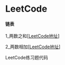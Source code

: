 # LeetCode
####  链表

1_两数之和[[LeetCode地址](https://leetcode-cn.com/problems/two-sum/submissions/)]

2_两数相加[[LeetCode地址](https://leetcode-cn.com/problems/add-two-numbers/submissions/)]

LeetCode练习题代码


